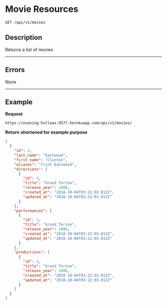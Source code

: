 # Movie Resources

    GET /api/v1/movies

## Description
Returns a list of movies

***

## Errors
None

***

## Example
**Request**

    https://evening-hollows-9577.herokuapp.com/api/v1/movies/

**Return** __shortened for example purpose__
``` json
[
  {
    "id": 2,
    "last_name": "Eastwood",
    "first_name": "Clinton",
    "aliases": "Clint Eastwood",
    "directions": [
      {
        "id": 2,
        "title": "Grand Torino",
        "release_year": 2006,
        "created_at": "2018-10-04T03:22:03.012Z",
        "updated_at": "2018-10-04T03:22:03.012Z"
      }
    ],
    "performances": [
      {
        "id": 2,
        "title": "Grand Torino",
        "release_year": 2006,
        "created_at": "2018-10-04T03:22:03.012Z",
        "updated_at": "2018-10-04T03:22:03.012Z"
      }
    ],
    "productions": [
      {
        "id": 2,
        "title": "Grand Torino",
        "release_year": 2006,
        "created_at": "2018-10-04T03:22:03.012Z",
        "updated_at": "2018-10-04T03:22:03.012Z"
      }
    ]
  }
]
```
